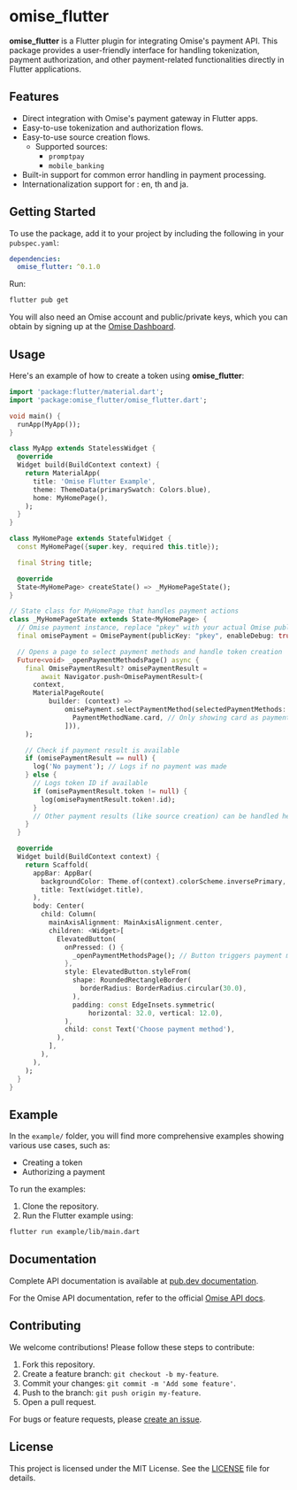 # omise_flutter

**omise_flutter** is a Flutter plugin for integrating Omise's payment API. This package provides a user-friendly interface for handling tokenization, payment authorization, and other payment-related functionalities directly in Flutter applications.

## Features

- Direct integration with Omise's payment gateway in Flutter apps.
- Easy-to-use tokenization and authorization flows.
- Easy-to-use source creation flows.
  - Supported sources:
    - `promptpay`
    - `mobile_banking`
- Built-in support for common error handling in payment processing.
- Internationalization support for : en, th and ja.

## Getting Started

To use the package, add it to your project by including the following in your `pubspec.yaml`:

```yaml
dependencies:
  omise_flutter: ^0.1.0
```

Run:

```bash
flutter pub get
```

You will also need an Omise account and public/private keys, which you can obtain by signing up at the [Omise Dashboard](https://dashboard.omise.co).

## Usage

Here's an example of how to create a token using **omise_flutter**:

```dart
import 'package:flutter/material.dart';
import 'package:omise_flutter/omise_flutter.dart';

void main() {
  runApp(MyApp());
}

class MyApp extends StatelessWidget {
  @override
  Widget build(BuildContext context) {
    return MaterialApp(
      title: 'Omise Flutter Example',
      theme: ThemeData(primarySwatch: Colors.blue),
      home: MyHomePage(),
    );
  }
}

class MyHomePage extends StatefulWidget {
  const MyHomePage({super.key, required this.title});

  final String title;

  @override
  State<MyHomePage> createState() => _MyHomePageState();
}

// State class for MyHomePage that handles payment actions
class _MyHomePageState extends State<MyHomePage> {
  // Omise payment instance, replace "pkey" with your actual Omise public key
  final omisePayment = OmisePayment(publicKey: "pkey", enableDebug: true, locale: OmiseLocale.en);

  // Opens a page to select payment methods and handle token creation
  Future<void> _openPaymentMethodsPage() async {
    final OmisePaymentResult? omisePaymentResult =
        await Navigator.push<OmisePaymentResult>(
      context,
      MaterialPageRoute(
          builder: (context) =>
              omisePayment.selectPaymentMethod(selectedPaymentMethods: [
                PaymentMethodName.card, // Only showing card as payment method
              ])),
    );

    // Check if payment result is available
    if (omisePaymentResult == null) {
      log('No payment'); // Logs if no payment was made
    } else {
      // Logs token ID if available
      if (omisePaymentResult.token != null) {
        log(omisePaymentResult.token!.id);
      }
      // Other payment results (like source creation) can be handled here
    }
  }

  @override
  Widget build(BuildContext context) {
    return Scaffold(
      appBar: AppBar(
        backgroundColor: Theme.of(context).colorScheme.inversePrimary,
        title: Text(widget.title),
      ),
      body: Center(
        child: Column(
          mainAxisAlignment: MainAxisAlignment.center,
          children: <Widget>[
            ElevatedButton(
              onPressed: () {
                _openPaymentMethodsPage(); // Button triggers payment method selection
              },
              style: ElevatedButton.styleFrom(
                shape: RoundedRectangleBorder(
                  borderRadius: BorderRadius.circular(30.0),
                ),
                padding: const EdgeInsets.symmetric(
                    horizontal: 32.0, vertical: 12.0),
              ),
              child: const Text('Choose payment method'),
            ),
          ],
        ),
      ),
    );
  }
}
```

## Example

In the `example/` folder, you will find more comprehensive examples showing various use cases, such as:

- Creating a token
- Authorizing a payment

To run the examples:

1. Clone the repository.
2. Run the Flutter example using:

```bash
flutter run example/lib/main.dart
```

## Documentation

Complete API documentation is available at [pub.dev documentation](https://pub.dev/documentation/omise_flutter/latest).

For the Omise API documentation, refer to the official [Omise API docs](https://www.omise.co/docs).

## Contributing

We welcome contributions! Please follow these steps to contribute:

1. Fork this repository.
2. Create a feature branch: `git checkout -b my-feature`.
3. Commit your changes: `git commit -m 'Add some feature'`.
4. Push to the branch: `git push origin my-feature`.
5. Open a pull request.

For bugs or feature requests, please [create an issue](https://github.com/omise/omise_flutter/issues).

## License

This project is licensed under the MIT License. See the [LICENSE](LICENSE) file for details.
